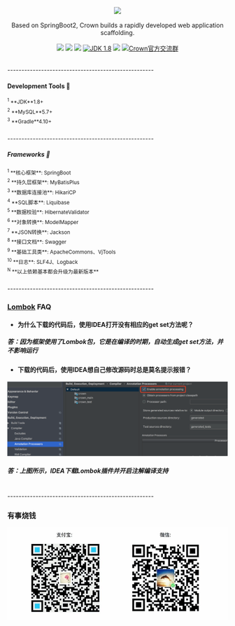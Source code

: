 <p align="center">
    <img src="https://raw.githubusercontent.com/Caratacus/Crown/master/Crown.png" width="300">
    <p align="center">
        Based on SpringBoot2, Crown builds a rapidly developed web application scaffolding.
        <br>        
        <br>
		<a href="https://api.github.com/licenses/mit">
		<img src="https://img.shields.io/cocoapods/l/Alamofire.svg?style=flat"></a>
		<a href="https://travis-ci.org/Caratacus/Crown">
		<img src="https://www.travis-ci.org/Caratacus/Crown.svg?branch=master"></a>
		<a href="https://app.codacy.com/app/Caratacus/Crown?utm_source=github.com&utm_medium=referral&utm_content=Caratacus/Crown&utm_campaign=Badge_Grade_Dashboard">
		<img src="https://api.codacy.com/project/badge/Grade/81a3765292f04b3cad7b7a548daf5953"></a>
		<a href="https://github.com/Caratacus/Crown">
		<img src="https://img.shields.io/badge/JDK-1.8-green.svg" alt="JDK 1.8" title="JDK 1.8"></a>
        <a href="https://github.com/Caratacus">
        <img src="https://img.shields.io/badge/author-Caratacus-ff69b4.svg"></a>
        <a target="_blank" href="https://shang.qq.com/wpa/qunwpa?idkey=180c0eb468ec425c7208f49f142e4057f3f83a2fdabfe07ccb4606a414cd6413">
        <img border="0" src="https://pub.idqqimg.com/wpa/images/group.png" alt="Crown官方交流群" title="Crown官方交流群"></a>
    </p>    
</p>

<br>
----------------------------------------------------

#### Development Tools :checkered_flag:

<sup>
<sup>1</sup> **JDK**1.8+ <br/>
<sup>2</sup> **MySQL**5.7+ <br/>
<sup>3</sup> **Gradle**4.10+ <br/>
</sup>

<br>
----------------------------------------------------

##### Frameworks :microscope:
<sup>
<sup>1</sup> **核心框架**: SpringBoot <br/>
<sup>2</sup> **持久层框架**: MyBatisPlus <br/>
<sup>3</sup> **数据库连接池**: HikariCP <br/>
<sup>4</sup> **SQL脚本**: Liquibase <br/>
<sup>5</sup> **数据校验**: HibernateValidator <br/>
<sup>6</sup> **对象转换**: ModelMapper <br/>
<sup>7</sup> **JSON转换**: Jackson <br/>
<sup>8</sup> **接口文档**: Swagger <br/>
<sup>9</sup> **基础工具类**: ApacheCommons、VjTools <br/>
<sup>10</sup> **日志**: SLF4J、Logback <br/>
<sup>N</sup> **以上依赖基本都会升级为最新版本** <br/>
</sup>

<br>
----------------------------------------------------

### [Lombok](http://projectlombok.org/) FAQ 
* #### 为什么下载的代码后，使用IDEA打开没有相应的get set方法呢？
##### 答：因为框架使用了Lombok包，它是在编译的时期，自动生成get set方法，并不影响运行
* #### 下载的代码后，使用IDEA想自己修改源码时总是莫名提示报错？

![idea-annotation-compile.png](https://raw.githubusercontent.com/Caratacus/Resource/master/idea-annotation-compile.png)

##### 答：上图所示，IDEA下载Lombok插件并开启注解编译支持

<br>
----------------------------------------------------

### 有事烧钱

<img src="https://raw.githubusercontent.com/Caratacus/Resource/master/pay.jpg" alt="pay.jpg">
